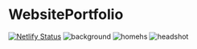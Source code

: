 # WebsitePortfolio
[![Netlify Status](https://api.netlify.com/api/v1/badges/8d184088-2a2a-4127-980b-0f87124b4e31/deploy-status)](https://app.netlify.com/sites/serene-marzipan-e5537c/deploys)
![background](https://github.com/nwoods1/WebsitePortfolio/assets/113201846/8a7eef7a-5f80-416f-b94e-8be9f7ce0215)
![homehs](https://github.com/nwoods1/WebsitePortfolio/assets/113201846/f5b94fd3-1490-4a12-bda9-e8336d84d5f4)
![headshot](https://github.com/nwoods1/WebsitePortfolio/assets/113201846/452865e3-d890-4616-a5d0-e0a65d76f843)
